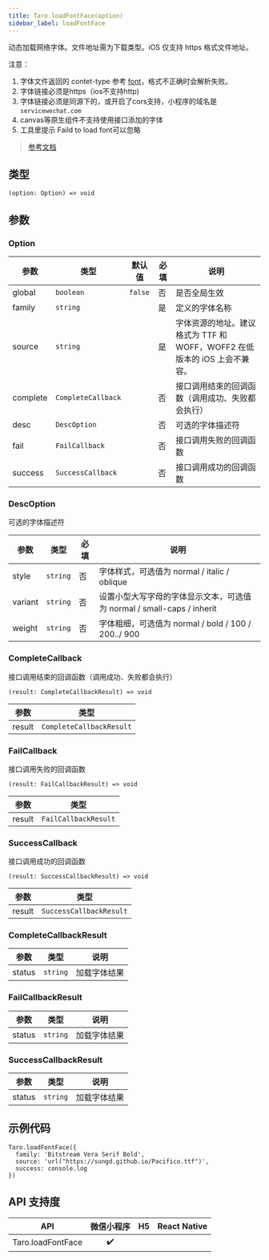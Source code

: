 ```yaml
---
title: Taro.loadFontFace(option)
sidebar_label: loadFontFace
---
```


动态加载网络字体。文件地址需为下载类型。iOS 仅支持 https 格式文件地址。

注意：
1. 字体文件返回的 contet-type 参考 [font](https://www.iana.org/assignments/media-types/media-types.xhtml#font)，格式不正确时会解析失败。
2. 字体链接必须是https（ios不支持http)
3. 字体链接必须是同源下的，或开启了cors支持，小程序的域名是`servicewechat.com`
4. canvas等原生组件不支持使用接口添加的字体
5. 工具里提示 Faild to load font可以忽略

> [参考文档](https://developers.weixin.qq.com/miniprogram/dev/api/ui/font/wx.loadFontFace.html)

## 类型

```tsx
(option: Option) => void
```

## 参数

### Option

<table>
  <thead>
    <tr>
      <th>参数</th>
      <th>类型</th>
      <th style={{ textAlign: "center"}}>默认值</th>
      <th style={{ textAlign: "center"}}>必填</th>
      <th>说明</th>
    </tr>
  </thead>
  <tbody>
    <tr>
      <td>global</td>
      <td><code>boolean</code></td>
      <td style={{ textAlign: "center"}}><code>false</code></td>
      <td style={{ textAlign: "center"}}>否</td>
      <td>是否全局生效</td>
    </tr>
    <tr>
      <td>family</td>
      <td><code>string</code></td>
      <td style={{ textAlign: "center"}}></td>
      <td style={{ textAlign: "center"}}>是</td>
      <td>定义的字体名称</td>
    </tr>
    <tr>
      <td>source</td>
      <td><code>string</code></td>
      <td style={{ textAlign: "center"}}></td>
      <td style={{ textAlign: "center"}}>是</td>
      <td>字体资源的地址。建议格式为 TTF 和 WOFF，WOFF2 在低版本的 iOS 上会不兼容。</td>
    </tr>
    <tr>
      <td>complete</td>
      <td><code>CompleteCallback</code></td>
      <td style={{ textAlign: "center"}}></td>
      <td style={{ textAlign: "center"}}>否</td>
      <td>接口调用结束的回调函数（调用成功、失败都会执行）</td>
    </tr>
    <tr>
      <td>desc</td>
      <td><code>DescOption</code></td>
      <td style={{ textAlign: "center"}}></td>
      <td style={{ textAlign: "center"}}>否</td>
      <td>可选的字体描述符</td>
    </tr>
    <tr>
      <td>fail</td>
      <td><code>FailCallback</code></td>
      <td style={{ textAlign: "center"}}></td>
      <td style={{ textAlign: "center"}}>否</td>
      <td>接口调用失败的回调函数</td>
    </tr>
    <tr>
      <td>success</td>
      <td><code>SuccessCallback</code></td>
      <td style={{ textAlign: "center"}}></td>
      <td style={{ textAlign: "center"}}>否</td>
      <td>接口调用成功的回调函数</td>
    </tr>
  </tbody>
</table>

### DescOption

可选的字体描述符

<table>
  <thead>
    <tr>
      <th>参数</th>
      <th>类型</th>
      <th style={{ textAlign: "center"}}>必填</th>
      <th>说明</th>
    </tr>
  </thead>
  <tbody>
    <tr>
      <td>style</td>
      <td><code>string</code></td>
      <td style={{ textAlign: "center"}}>否</td>
      <td>字体样式，可选值为 normal / italic / oblique</td>
    </tr>
    <tr>
      <td>variant</td>
      <td><code>string</code></td>
      <td style={{ textAlign: "center"}}>否</td>
      <td>设置小型大写字母的字体显示文本，可选值为 normal / small-caps / inherit</td>
    </tr>
    <tr>
      <td>weight</td>
      <td><code>string</code></td>
      <td style={{ textAlign: "center"}}>否</td>
      <td>字体粗细，可选值为 normal / bold / 100 / 200../ 900</td>
    </tr>
  </tbody>
</table>

### CompleteCallback

接口调用结束的回调函数（调用成功、失败都会执行）

```tsx
(result: CompleteCallbackResult) => void
```

<table>
  <thead>
    <tr>
      <th>参数</th>
      <th>类型</th>
    </tr>
  </thead>
  <tbody>
    <tr>
      <td>result</td>
      <td><code>CompleteCallbackResult</code></td>
    </tr>
  </tbody>
</table>

### FailCallback

接口调用失败的回调函数

```tsx
(result: FailCallbackResult) => void
```

<table>
  <thead>
    <tr>
      <th>参数</th>
      <th>类型</th>
    </tr>
  </thead>
  <tbody>
    <tr>
      <td>result</td>
      <td><code>FailCallbackResult</code></td>
    </tr>
  </tbody>
</table>

### SuccessCallback

接口调用成功的回调函数

```tsx
(result: SuccessCallbackResult) => void
```

<table>
  <thead>
    <tr>
      <th>参数</th>
      <th>类型</th>
    </tr>
  </thead>
  <tbody>
    <tr>
      <td>result</td>
      <td><code>SuccessCallbackResult</code></td>
    </tr>
  </tbody>
</table>

### CompleteCallbackResult

<table>
  <thead>
    <tr>
      <th>参数</th>
      <th>类型</th>
      <th>说明</th>
    </tr>
  </thead>
  <tbody>
    <tr>
      <td>status</td>
      <td><code>string</code></td>
      <td>加载字体结果</td>
    </tr>
  </tbody>
</table>

### FailCallbackResult

<table>
  <thead>
    <tr>
      <th>参数</th>
      <th>类型</th>
      <th>说明</th>
    </tr>
  </thead>
  <tbody>
    <tr>
      <td>status</td>
      <td><code>string</code></td>
      <td>加载字体结果</td>
    </tr>
  </tbody>
</table>

### SuccessCallbackResult

<table>
  <thead>
    <tr>
      <th>参数</th>
      <th>类型</th>
      <th>说明</th>
    </tr>
  </thead>
  <tbody>
    <tr>
      <td>status</td>
      <td><code>string</code></td>
      <td>加载字体结果</td>
    </tr>
  </tbody>
</table>

## 示例代码

```tsx
Taro.loadFontFace({
  family: 'Bitstream Vera Serif Bold',
  source: 'url("https://sungd.github.io/Pacifico.ttf")',
  success: console.log
})
```

## API 支持度

| API | 微信小程序 | H5 | React Native |
| :---: | :---: | :---: | :---: |
| Taro.loadFontFace | ✔️ |  |  |

